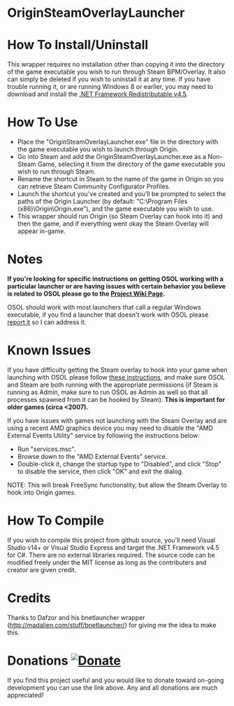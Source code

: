 # OriginSteamOverlayLauncher
How To Install/Uninstall
========================
This wrapper requires no installation other than copying it into the directory of the game executable you wish to run through Steam BPM/Overlay. It also can simply be deleted if you wish to uninstall it at any time. If you have trouble running it, or are running Windows 8 or earlier, you may need to download and install the [.NET Framework Redistributable v4.5](https://www.microsoft.com/en-us/download/details.aspx?id=40779).


How To Use
==========
* Place the "OriginSteamOverlayLauncher.exe" file in the directory with the game executable you wish to launch through Origin.
* Go into Steam and add the OriginSteamOverlayLauncher.exe as a Non-Steam Game, selecting it from the directory of the game executable you wish to run through Steam.
* Rename the shortcut in Steam to the name of the game in Origin so you can retrieve Steam Community Configurator Profiles.
* Launch the shortcut you've created and you'll be prompted to select the paths of the Origin Launcher (by default: "C:\Program Files (x86)\Origin\Origin.exe"), and the game executable you wish to use.
* This wrapper should run Origin (so Steam Overlay can hook into it) and then the game, and if everything went okay the Steam Overlay will appear in-game.


Notes
=====
__If you're looking for specific instructions on getting OSOL working with a particular launcher or are having issues with certain behavior you believe is related to OSOL please go to the [Project Wiki Page](https://github.com/WombatFromHell/OriginSteamOverlayLauncher/wiki).__

OSOL should work with most launchers that call a regular Windows executable, if you find a launcher that doesn't work with OSOL please [report it](https://github.com/WombatFromHell/OriginSteamOverlayLauncher/issues/new) so I can address it.


Known Issues
============
If you have difficulty getting the Steam overlay to hook into your game when launching with OSOL please follow [these instructions](https://support.steampowered.com/kb_article.php?ref=9828-SFLZ-9289), and make sure OSOL and Steam are both running with the appropriate permissions (if Steam is running as Admin, make sure to run OSOL as Admin as well so that all processes spawned from it can be hooked by Steam). **This is important for older games (circa <2007).**

If you have issues with games not launching with the Steam Overlay and are using a recent AMD graphics device you may need to disable the "AMD External Events Utility" service by following the instructions below:

* Run "services.msc".
* Browse down to the "AMD External Events" service.
* Double-click it, change the startup type to "Disabled", and click "Stop" to disable the service, then click "OK" and exit the dialog.

NOTE: This will break FreeSync functionality, but allow the Steam Overlay to hook into Origin games.


How To Compile
==============
If you wish to compile this project from github source, you'll need Visual Studio v14+ or Visual Studio Express and target the .NET Framework v4.5 for C#. There are no external libraries required. The source code can be modified freely under the MIT license as long as the contributers and creator are given credit.


Credits
=======
Thanks to Dafzor and his bnetlauncher wrapper (http://madalien.com/stuff/bnetlauncher/) for giving me the idea to make this.


Donations [![Donate](https://img.shields.io/badge/Donate-PayPal-green.svg)](https://paypal.me/JBrown749)
=========
If you find this project useful and you would like to donate toward on-going development you can use the link above. Any and all donations are much appreciated!

